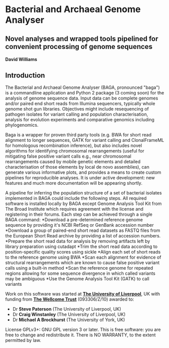 # Bacterial and Archaeal Genome Analyser

## Novel analyses and wrapped tools pipelined for convenient processing of genome sequences

#### David Williams

## Introduction

The Bacterial and Archaeal Genome Analyser (BAGA, pronounced "baga") is a commandline application and Python 2 package (3 coming soon) for the analysis of genome sequence data. Input data can be complete genomes and/or paired end short reads from Illumina sequencers, typically whole genome shot gun libraries. Objectives might include resequencing of pathogen isolates for variant calling and population characterisation, analysis for evolution experiments and comparative genomics including phylogenomics.

Baga is a wrapper for proven third party tools (e.g. BWA for short read alignment to longer sequences, GATK for variant calling and ClonalFrameML for homologous recombination inference), but also includes novel algorithms for identifying chromosomal rearrangements (useful for mitigating false positive variant calls e.g., near chromosomal rearrangements caused by mobile genetic elements and detailed characterisation of those elements by local de novo assemblies), can generate various informative plots, and provides a means to create custom pipelines for reproducible analyses. It is under active development: new features and much more documentation will be appearing shortly.

A pipeline for inferring the population structure of a set of bacterial isolates implemented in BAGA could include the following steps. All required software is installed locally by BAGA except Genome Analysis Tool Kit from The Broad Institute which requires agreement with the license and registering in their forums. Each step can be achieved through a single BAGA command:
*Download a pre-determined reference genome sequence by providing it's NCBI RefSeq or GenBank accession number
*Download a group of paired-end short read datasets as FASTQ files from the European Short Read archive by providing a list of accession numbers.
*Prepare the short read data for analysis by removing artifacts left by library preparation using cutadapt
*Trim the short read data according to position-specific quality scores using sickle
*Align each set of short reads to the reference genome using BWA
*Scan each alignment for evidence of structural rearrangements which are known to cause false positive variant calls using a built-in method
*Scan the reference genome for repeated regions allowing for some sequence divergence in which called variants may be ambiguous
*Use the Genome Analysis Tool Kit (GATK) to call variants

Work on this software was started at [**The University of Liverpool**](https://www.liv.ac.uk), UK with funding from [**The Wellcome Trust**](http://www.wellcome.ac.uk/) (093306/Z/10) awarded to:

* Dr **Steve Paterson** (The University of Liverpool, UK)
* Dr **Craig Winstanley** (The University of Liverpool, UK)
* Dr **Michael A Brockhurst** (The University of York, UK)

License GPLv3+: GNU GPL version 3 or later. This is free software: you are free to change and redistribute it. There is NO WARRANTY, to the extent permitted by law.
